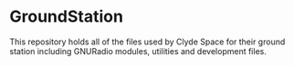 # GroundStation

This repository holds all of the files used by Clyde Space for their ground station including GNURadio modules, utilities and development files.
